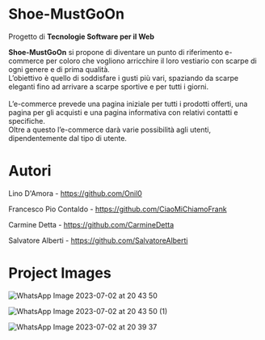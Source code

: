 # Shoe-MustGoOn
Progetto di **Tecnologie Software per il Web**

**Shoe-MustGoOn** si propone di diventare un punto di riferimento e-commerce per coloro che vogliono arricchire il loro vestiario con scarpe di ogni genere e di prima qualità.
<br>
L’obiettivo è quello di soddisfare i gusti più vari, spaziando da scarpe eleganti fino ad arrivare a scarpe sportive e per tutti i giorni.
<br>
<br>
L’e-commerce prevede una pagina iniziale per tutti i prodotti offerti, una pagina per gli acquisti e una pagina informativa con relativi contatti e specifiche.
<br>
Oltre a questo l’e-commerce darà varie possibilità agli utenti, dipendentemente dal tipo di utente.


# Autori

Lino D'Amora - https://github.com/Onil0

Francesco Pio Contaldo - https://github.com/CiaoMiChiamoFrank

Carmine Detta - https://github.com/CarmineDetta

Salvatore Alberti - https://github.com/SalvatoreAlberti

# Project Images

![WhatsApp Image 2023-07-02 at 20 43 50](https://github.com/CarmineDetta/Progetto-TSW/assets/131976677/234bdc36-bcbc-40c5-ba71-d3bc9484c849)

![WhatsApp Image 2023-07-02 at 20 43 50 (1)](https://github.com/CarmineDetta/Progetto-TSW/assets/131976677/fdd3bc78-7fac-43c0-99f3-acc3099b28a7)



![WhatsApp Image 2023-07-02 at 20 39 37](https://github.com/CarmineDetta/Progetto-TSW/assets/131976677/aa8735ce-8773-4566-8cdd-5b8aaee3bbae)







